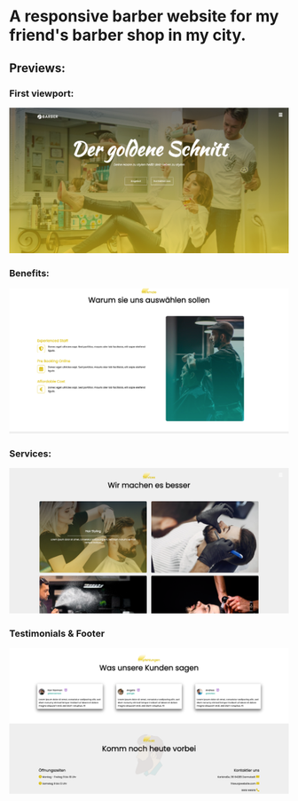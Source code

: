 # A responsive barber website for my friend's barber shop in my city.

## Previews: 

### First viewport:

![First Viewport](./previews/first-viewport.png)

### Benefits:

![Benefits](./previews/benefits.png)


### Services: 

![Services](./previews/services.png)

### Testimonials & Footer

![Testimonial & Footer](./previews/end.png)
